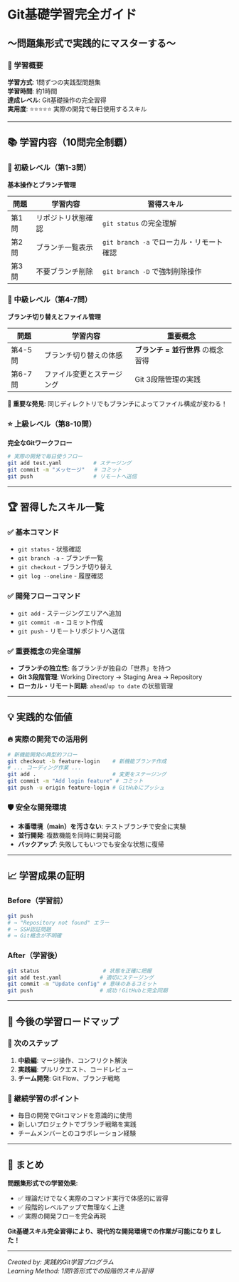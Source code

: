 # Git基礎学習完全ガイド
## 〜問題集形式で実践的にマスターする〜

### 🎯 学習概要

**学習方式**: 1問ずつの実践型問題集  
**学習時間**: 約1時間  
**達成レベル**: Git基礎操作の完全習得  
**実用度**: ⭐⭐⭐⭐⭐ 実際の開発で毎日使用するスキル

---

## 📚 学習内容（10問完全制覇）

### 🔰 初級レベル（第1-3問）
**基本操作とブランチ管理**

| 問題 | 学習内容 | 習得スキル |
|------|----------|-----------|
| 第1問 | リポジトリ状態確認 | `git status` の完全理解 |
| 第2問 | ブランチ一覧表示 | `git branch -a` でローカル・リモート確認 |
| 第3問 | 不要ブランチ削除 | `git branch -D` で強制削除操作 |

### 🚀 中級レベル（第4-7問）
**ブランチ切り替えとファイル管理**

| 問題 | 学習内容 | 重要概念 |
|------|----------|----------|
| 第4-5問 | ブランチ切り替えの体感 | **ブランチ = 並行世界** の概念習得 |
| 第6-7問 | ファイル変更とステージング | Git 3段階管理の実践 |

**🎯 重要な発見**: 同じディレクトリでもブランチによってファイル構成が変わる！

### ⭐ 上級レベル（第8-10問）
**完全なGitワークフロー**

```bash
# 実際の開発で毎日使うフロー
git add test.yaml          # ステージング
git commit -m "メッセージ"   # コミット
git push                   # リモートへ送信
```

---

## 🏆 習得したスキル一覧

### ✅ 基本コマンド
- `git status` - 状態確認
- `git branch -a` - ブランチ一覧
- `git checkout` - ブランチ切り替え
- `git log --oneline` - 履歴確認

### ✅ 開発フローコマンド
- `git add` - ステージングエリアへ追加
- `git commit -m` - コミット作成
- `git push` - リモートリポジトリへ送信

### ✅ 重要概念の完全理解
- **ブランチの独立性**: 各ブランチが独自の「世界」を持つ
- **Git 3段階管理**: Working Directory → Staging Area → Repository
- **ローカル・リモート同期**: `ahead`/`up to date` の状態管理

---

## 💡 実践的な価値

### 🔥 実際の開発での活用例

```bash
# 新機能開発の典型的フロー
git checkout -b feature-login    # 新機能ブランチ作成
# ... コーディング作業 ...
git add .                        # 変更をステージング
git commit -m "Add login feature" # コミット
git push -u origin feature-login # GitHubにプッシュ
```

### 🛡️ 安全な開発環境
- **本番環境（main）を汚さない**: テストブランチで安全に実験
- **並行開発**: 複数機能を同時に開発可能
- **バックアップ**: 失敗してもいつでも安全な状態に復帰

---

## 📈 学習成果の証明

### Before（学習前）
```bash
git push
# → "Repository not found" エラー
# → SSH認証問題
# → Git概念が不明確
```

### After（学習後）
```bash
git status                    # 状態を正確に把握
git add test.yaml            # 適切にステージング
git commit -m "Update config" # 意味のあるコミット
git push                     # 成功！GitHubと完全同期
```

---

## 🚀 今後の学習ロードマップ

### 🎯 次のステップ
1. **中級編**: マージ操作、コンフリクト解決
2. **実践編**: プルリクエスト、コードレビュー
3. **チーム開発**: Git Flow、ブランチ戦略

### 💪 継続学習のポイント
- 毎日の開発でGitコマンドを意識的に使用
- 新しいプロジェクトでブランチ戦略を実践
- チームメンバーとのコラボレーション経験

---

## 🎊 まとめ

**問題集形式での学習効果**:
- ✅ 理論だけでなく実際のコマンド実行で体感的に習得
- ✅ 段階的レベルアップで無理なく上達
- ✅ 実際の開発フローを完全再現

**Git基礎スキル完全習得により、現代的な開発環境での作業が可能になりました！**

---

*Created by: 実践的Git学習プログラム*  
*Learning Method: 1問1答形式での段階的スキル習得*
